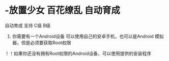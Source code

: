 # -放置少女 百花缭乱 自动育成

 自动育成 支持 C级 B级

1. 你需要有一个Android设备
  可以使用自己的安卓手机，也可以是Android 模拟器，但是必须要获取Root权限
  
  ！！如果你还没有拥有Root权限的Android设备，可以使用提供的安装程序
  
  

